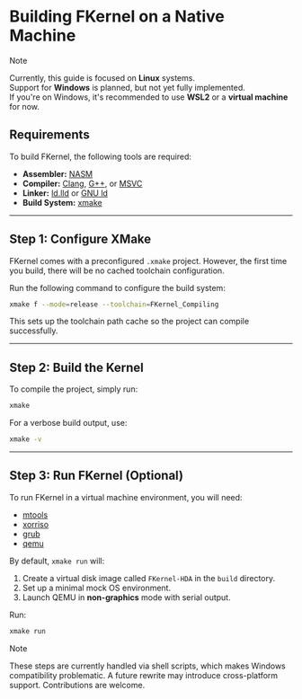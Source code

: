 # Building FKernel on a Native Machine

> [!NOTE]
> Currently, this guide is focused on **Linux** systems.  
> Support for **Windows** is planned, but not yet fully implemented.  
> If you're on Windows, it's recommended to use **WSL2** or a **virtual machine** for now.

## Requirements

To build FKernel, the following tools are required:

- **Assembler:** [NASM](https://en.wikipedia.org/wiki/Netwide_Assembler)  
- **Compiler:** [Clang](https://en.wikipedia.org/wiki/Clang), [G++](https://en.wikipedia.org/wiki/GNU_Compiler_Collection), or [MSVC](https://en.wikipedia.org/wiki/Microsoft_Visual_C%2B%2B)  
- **Linker:** [ld.lld](https://en.wikipedia.org/wiki/LLVM#Linker) or [GNU ld](https://en.wikipedia.org/wiki/GNU_ld)  
- **Build System:** [xmake](https://xmake.io)

---

## Step 1: Configure XMake

FKernel comes with a preconfigured `.xmake` project. However, the first time you build, there will be no cached toolchain configuration.

Run the following command to configure the build system:

```bash
xmake f --mode=release --toolchain=FKernel_Compiling
````

This sets up the toolchain path cache so the project can compile successfully.

---

## Step 2: Build the Kernel

To compile the project, simply run:

```bash
xmake
```

For a verbose build output, use:

```bash
xmake -v
```

---

## Step 3: Run FKernel (Optional)

To run FKernel in a virtual machine environment, you will need:

* [mtools](https://en.wikipedia.org/wiki/Mtools)
* [xorriso](https://en.wikipedia.org/wiki/Libburnia#Xorriso)
* [grub](https://en.wikipedia.org/wiki/GNU_GRUB)
* [qemu](https://en.wikipedia.org/wiki/QEMU)

By default, `xmake run` will:

1. Create a virtual disk image called `FKernel-HDA` in the `build` directory.
2. Set up a minimal mock OS environment.
3. Launch QEMU in **non-graphics** mode with serial output.

Run:

```bash
xmake run
```
> [!NOTE]
> These steps are currently handled via shell scripts, which makes Windows compatibility problematic.
> A future rewrite may introduce cross-platform support.
> Contributions are welcome.
